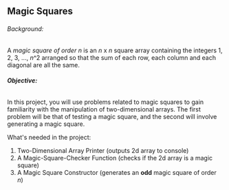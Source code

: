 ## Magic Squares

###### Background:
A *magic square of order n* is an *n* x *n* square array containing the integers 1, 2, 3, ..., *n*^2 
arranged so that the sum of each row, each column and each diagonal are all the same. 

###### **Objective:**  
In this project, you will use problems related to magic squares to gain familiarity with the 
manipulation of two-dimensional arrays. The first problem will be that of testing a magic square,
and the second will involve generating a magic square.

What's needed in the project:
1. Two-Dimensional Array Printer (outputs 2d array to console)
2. A Magic-Square-Checker Function (checks if the 2d array is a magic square)
3. A Magic Square Constructor (generates an **odd** magic square of order *n*)

